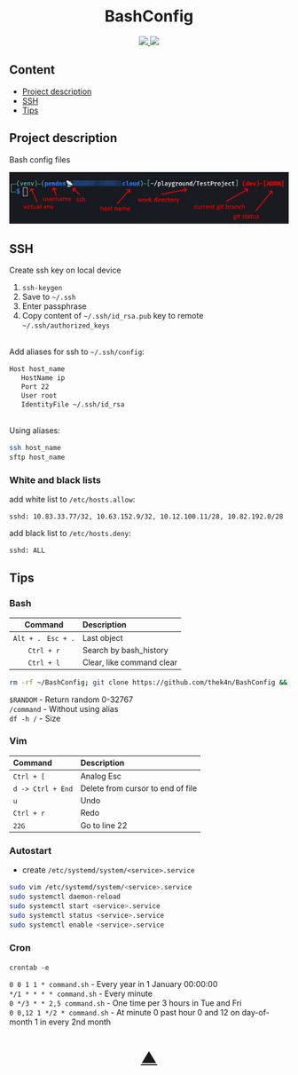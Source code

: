 <h1 align="center">BashConfig</h1>

<p align="center">
  <a href="https://github.com/TheK4n">
    <img src="https://img.shields.io/github/followers/TheK4n?label=Follow&style=social">
  </a>
  <a href="https://github.com/TheK4n/BashConfig">
    <img src="https://img.shields.io/github/stars/TheK4n/BashConfig?style=social">
  </a>
</p>


## Content
* [Project description](#chapter-0)
* [SSH](#chapter-1)
* [Tips](#chapter-2)


<a id="chapter-0"></a>
## Project description

Bash config files


[![Prompt](img/prompt.jpg)]()

<a id="chapter-1"></a>
## SSH

Create ssh key on local device

1. `ssh-keygen`
2. Save to `~/.ssh`
3. Enter passphrase 
4. Copy content of `~/.ssh/id_rsa.pub` key to remote `~/.ssh/authorized_keys`

\
Add aliases for ssh to `~/.ssh/config`:
```
Host host_name
   HostName ip
   Port 22
   User root
   IdentityFile ~/.ssh/id_rsa
 ```

\
Using aliases:
```bash
ssh host_name
sftp host_name
```


### White and black lists

add white list to ```/etc/hosts.allow```:
```text
sshd: 10.83.33.77/32, 10.63.152.9/32, 10.12.100.11/28, 10.82.192.0/28
```

add black list to ```/etc/hosts.deny```:
```text
sshd: ALL
```

<a id="chapter-2"></a>
## Tips

### Bash
|       Command                       |   Description            |
|:------------------:                 | :------------------      |
|```Alt + . ``` ```Esc + .```         | Last object              |
|```Ctrl + r```                       | Search by bash_history   |
|```Ctrl + l```                       | Clear, like command clear |

```bash
rm -rf ~/BashConfig; git clone https://github.com/thek4n/BashConfig && cd BashConfig && cp .bashrc .bash_aliases .bash_functions .profile .vimrc .zshrc ~; cd .. rm -rf ~/BashConfig; . ~/.bashrc
```

```$RANDOM``` - Return random 0-32767\
```/command``` - Without using alias\
```df -h /``` - Size 

### Vim

|       Command        |   Description                           |
|:------------------   | :------------------------------------   |
|```Ctrl + [```        |  Analog Esc                             |
|```d -> Ctrl + End``` |  Delete from cursor to end of file      |
| ```u```              |  Undo                                   |
|   ```Ctrl + r```     |  Redo                                   |
|    ```22G```         |  Go to line 22                          |

<p></p>


### Autostart
* create ```/etc/systemd/system/<service>.service```
```bash
sudo vim /etc/systemd/system/<service>.service
sudo systemctl daemon-reload
sudo systemctl start <service>.service
sudo systemctl status <service>.service
sudo systemctl enable <service>.service
```

### Cron

```crontab -e```

```0 0 1 1 * command.sh``` - Every year in 1 January 00:00:00 \
```*/1 * * * * command.sh``` - Every minute\
```0 */3 * * 2,5 command.sh``` - One time per 3 hours in Tue and Fri\
```0 0,12 1 */2 * command.sh``` - At minute 0 past hour 0 and 12 on day-of-month 1 in every 2nd month


<h1 align="center"><a href="#top">▲</a></h1>
